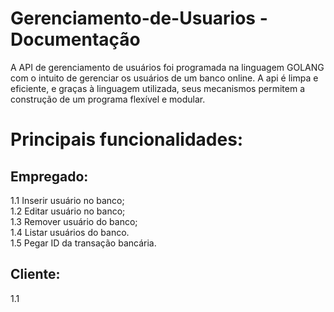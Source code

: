# Gerenciamento-de-Usuarios - Documentação
A API de gerenciamento de usuários foi programada na linguagem GOLANG com o intuito de gerenciar os usuários de um banco online. A api é limpa e eficiente, e graças à linguagem utilizada, seus mecanismos permitem a construção de um programa flexível e modular.

<h1> Principais funcionalidades: </h1>

<h2>Empregado:</h2>
1.1 Inserir usuário no banco; </br>
1.2 Editar usuário no banco;</br>
1.3 Remover usuário do banco;</br>
1.4 Listar usuários do banco.</br>
1.5 Pegar ID da transação bancária.</br>

<h2>Cliente:</h2>
1.1 
